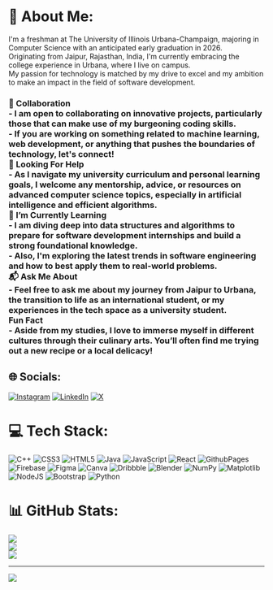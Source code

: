 # 💫 About Me:
I'm a freshman at The University of Illinois Urbana-Champaign, majoring in Computer Science with an anticipated early graduation in 2026.<br>Originating from Jaipur, Rajasthan, India, I'm currently embracing the college experience in Urbana, where I live on campus.<br>My passion for technology is matched by my drive to excel and my ambition to make an impact in the field of software development.<be>
### 🤝 Collaboration<br>- I am open to collaborating on innovative projects, particularly those that can make use of my burgeoning coding skills.<br>- If you are working on something related to machine learning, web development, or anything that pushes the boundaries of technology, let's connect!<br>🤲 Looking For Help<br>- As I navigate my university curriculum and personal learning goals, I welcome any mentorship, advice, or resources on advanced computer science topics, especially in artificial intelligence and efficient algorithms.<br>🌱 I’m Currently Learning<br>- I am diving deep into data structures and algorithms to prepare for software development internships and build a strong foundational knowledge.<br>- Also, I'm exploring the latest trends in software engineering and how to best apply them to real-world problems.<br>📬 Ask Me About<br>- Feel free to ask me about my journey from Jaipur to Urbana, the transition to life as an international student, or my experiences in the tech space as a university student.<br>Fun Fact<br>- Aside from my studies, I love to immerse myself in different cultures through their culinary arts. You’ll often find me trying out a new recipe or a local delicacy!


## 🌐 Socials:
[![Instagram](https://img.shields.io/badge/Instagram-%23E4405F.svg?logo=Instagram&logoColor=white)](https://instagram.com/ishaangoyal05) [![LinkedIn](https://img.shields.io/badge/LinkedIn-%230077B5.svg?logo=linkedin&logoColor=white)](https://linkedin.com/in/ishaan-goyal) [![X](https://img.shields.io/badge/X-black.svg?logo=X&logoColor=white)](https://x.com/IshaanGoya) 

# 💻 Tech Stack:
![C++](https://img.shields.io/badge/c++-%2300599C.svg?style=for-the-badge&logo=c%2B%2B&logoColor=white) ![CSS3](https://img.shields.io/badge/css3-%231572B6.svg?style=for-the-badge&logo=css3&logoColor=white) ![HTML5](https://img.shields.io/badge/html5-%23E34F26.svg?style=for-the-badge&logo=html5&logoColor=white) ![Java](https://img.shields.io/badge/java-%23ED8B00.svg?style=for-the-badge&logo=openjdk&logoColor=white) ![JavaScript](https://img.shields.io/badge/javascript-%23323330.svg?style=for-the-badge&logo=javascript&logoColor=%23F7DF1E) ![React](https://img.shields.io/badge/react-%2320232a.svg?style=for-the-badge&logo=react&logoColor=%2361DAFB) ![GithubPages](https://img.shields.io/badge/github%20pages-121013?style=for-the-badge&logo=github&logoColor=white) ![Firebase](https://img.shields.io/badge/firebase-%23039BE5.svg?style=for-the-badge&logo=firebase) ![Figma](https://img.shields.io/badge/figma-%23F24E1E.svg?style=for-the-badge&logo=figma&logoColor=white) ![Canva](https://img.shields.io/badge/Canva-%2300C4CC.svg?style=for-the-badge&logo=Canva&logoColor=white) ![Dribbble](https://img.shields.io/badge/Dribbble-EA4C89?style=for-the-badge&logo=dribbble&logoColor=white) ![Blender](https://img.shields.io/badge/blender-%23F5792A.svg?style=for-the-badge&logo=blender&logoColor=white) ![NumPy](https://img.shields.io/badge/numpy-%23013243.svg?style=for-the-badge&logo=numpy&logoColor=white) ![Matplotlib](https://img.shields.io/badge/Matplotlib-%23ffffff.svg?style=for-the-badge&logo=Matplotlib&logoColor=black) ![NodeJS](https://img.shields.io/badge/node.js-6DA55F?style=for-the-badge&logo=node.js&logoColor=white) ![Bootstrap](https://img.shields.io/badge/bootstrap-%238511FA.svg?style=for-the-badge&logo=bootstrap&logoColor=white) ![Python](https://img.shields.io/badge/python-3670A0?style=for-the-badge&logo=python&logoColor=ffdd54)
# 📊 GitHub Stats:
![](https://github-readme-stats.vercel.app/api?username=GoyalIshaan&theme=dark&hide_border=false&include_all_commits=true&count_private=false)<br/>
![](https://github-readme-streak-stats.herokuapp.com/?user=GoyalIshaan&theme=dark&hide_border=false)<br/>
![](https://github-readme-stats.vercel.app/api/top-langs/?username=GoyalIshaan&theme=dark&hide_border=false&include_all_commits=true&count_private=false&layout=compact)

---
[![](https://visitcount.itsvg.in/api?id=GoyalIshaan&icon=3&color=7)](https://visitcount.itsvg.in)

<!-- Proudly created with GPRM ( https://gprm.itsvg.in ) -->
